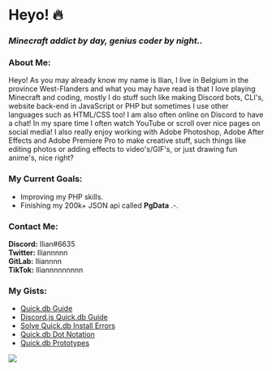 # Heyo! 🔥

### *Minecraft addict by day, genius coder by night..*

### About Me:
Heyo! As you may already know my name is Ilian, I live in Belgium in the province West-Flanders and what you may have read is that I love playing Minecraft and coding, mostly I do stuff such like making Discord bots, CLI's, website back-end in JavaScript or PHP but sometimes I use other languages such as HTML/CSS too!
I am also often online on Discord to have a chat! In my spare time I often watch
YouTube or scroll over nice pages on social media! I also really enjoy working
with Adobe Photoshop, Adobe After Effects and Adobe Premiere Pro
to make creative stuff, such things like editing photos or adding effects to video's/GIF's,
or just drawing fun anime's, nice right?

### My Current Goals: 
- Improving my PHP skills.
- Finishing my 200k+ JSON api called **PgData** .-.
### Contact Me:
**Discord:** Ilian#6635  
**Twitter:** Iliannnnn  
**GitLab:** Iliannnn   
**TikTok:** Iliannnnnnnnn

### My Gists:
- [Quick.db Guide](https://gist.github.com/Iliannnn/335f58e0e6160979a731c131d1826bb1)
- [Discord.js Quick.db Guide](https://gist.github.com/Iliannnn/06bacf2d8aa732f13e549d844b9a6cec)
- [Solve Quick.db Install Errors](https://gist.github.com/Iliannnn/93612ad097566742520d448d91f71ae9)
- [Quick.db Dot Notation](https://gist.github.com/Iliannnn/917d53c5ccac30c505301b70a2394e18)
- [Quick.db Prototypes](https://gist.github.com/Iliannnn/f2f2e69e8f1a78e6b99f8ecf234cfd51)

<img src="https://www.metrics.lecoq.io/Iliannnn?base.repositories=0&languages=1&isocalendar=1&followup=1">
